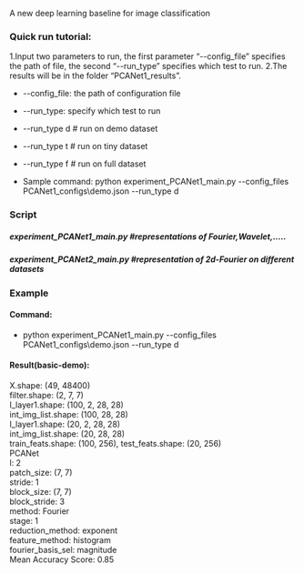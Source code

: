 A new deep learning baseline for image classification
### Quick run tutorial:   
1.Input two parameters to run, the first parameter “--config_file” specifies the path of file, the second “--run_type” specifies which test to run. 
2.The results will be in the folder “PCANet1_results”.
  
- --config_file: the path of configuration file  
- --run_type: specify which test to run  

- --run_type d # run on demo dataset 
- --run_type t # run on tiny dataset  
- --run_type f # run on full dataset  

* Sample command: 
python experiment_PCANet1_main.py --config_files PCANet1_configs\demo.json --run_type d 


### Script
#####	experiment_PCANet1_main.py #representations of Fourier,Wavelet,.....
#####	experiment_PCANet2_main.py #representation of 2d-Fourier on different datasets  


### Example
#### Command:  
- python experiment_PCANet1_main.py --config_files PCANet1_configs\demo.json --run_type d  
#### Result(basic-demo):  
X.shape: (49, 48400)  
filter.shape: (2, 7, 7)  
I_layer1.shape: (100, 2, 28, 28)  
int_img_list.shape: (100, 28, 28)  
I_layer1.shape: (20, 2, 28, 28)  
int_img_list.shape: (20, 28, 28)  
train_feats.shape: (100, 256), test_feats.shape: (20, 256)  
PCANet  
l: 2  
patch_size: (7, 7)  
stride: 1  
block_size: (7, 7)  
block_stride: 3  
method: Fourier  
stage: 1  
reduction_method: exponent  
feature_method: histogram  
fourier_basis_sel: magnitude  
Mean Accuracy Score: 0.85  



